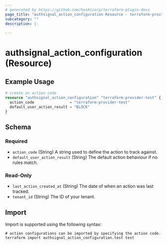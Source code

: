 ```yaml
---
# generated by https://github.com/hashicorp/terraform-plugin-docs
page_title: "authsignal_action_configuration Resource - terraform-provider-authsignal"
subcategory: ""
description: |-
  
---
```


# authsignal_action_configuration (Resource)



## Example Usage

```terraform
# create an action code
resource "authsignal_action_configuration" "terraform-provider-test" {
  action_code                = "terraform-provider-test"
  default_user_action_result = "BLOCK"
}
```

<!-- schema generated by tfplugindocs -->
## Schema

### Required

- `action_code` (String) A string used to define the action to track against.
- `default_user_action_result` (String) The default action behaviour if no rules match.

### Read-Only

- `last_action_created_at` (String) The date of when an action was last tracked.
- `tenant_id` (String) The ID of your tenant.

## Import

Import is supported using the following syntax:

```shell
# action configurations can be imported by specifying the action code.
terraform import authsignal_action_configuration.test test
```
